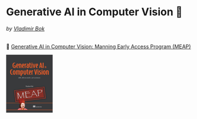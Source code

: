 # Generative AI in Computer Vision 📘
###### by [Vladimir Bok](https://github.com/vbok)

🔗 [Generative AI in Computer Vision: Manning Early Access Program (MEAP)](https://www.manning.com/books/generative-ai-in-computer-vision)

<img src="/img/book_cover_MEAP.png" width="25%">
